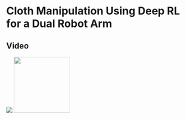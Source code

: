 # Cloth Manipulation Using Deep RL for a Dual Robot Arm

## Video
<img src="https://github.com/user-attachments/assets/cd4539b4-591f-449b-a7f1-885daa4eba16">
<img src="https://github.com/user-attachments/assets/0c0111f4-16d3-49af-bf03-7741c4a4a2b7" width="150" height="150">
